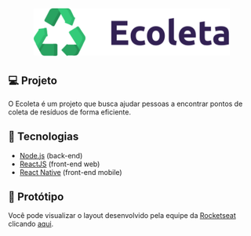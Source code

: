 <h1 align="center">
    <img alt="DevRadar" src=".github/logo.svg" width="400px" />
</h1>

## 💻 Projeto
O Ecoleta é um projeto que busca ajudar pessoas a encontrar pontos de coleta de resíduos de forma eficiente.

## 🚀 Tecnologias
- [Node.js](https://nodejs.org/en/) (back-end)
- [ReactJS](https://reactjs.org) (front-end web)
- [React Native](https://facebook.github.io/react-native/) (front-end mobile)

## 💅 Protótipo
Você pode visualizar o layout desenvolvido pela equipe da [Rocketseat](https://www.youtube.com/rocketseat) clicando [aqui](https://www.figma.com/file/9TlOcj6l7D05fZhU12xWT3/Ecoleta-(Booster)?node-id=0%3A1).
